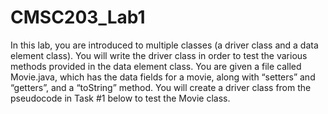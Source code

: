 # CMSC203_Lab1
In this lab, you are introduced to multiple classes (a driver class and a data element class).  You will write the driver class in order to test the various methods provided in the data element class.    You are given a file called Movie.java, which has the data fields for a movie, along with “setters” and “getters”, and a “toString” method.  You will create a driver class from the pseudocode in Task #1 below to test the Movie class.
